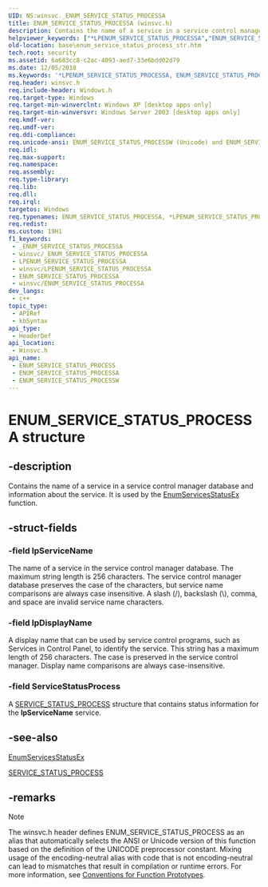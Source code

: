 ```yaml
---
UID: NS:winsvc._ENUM_SERVICE_STATUS_PROCESSA
title: ENUM_SERVICE_STATUS_PROCESSA (winsvc.h)
description: Contains the name of a service in a service control manager database and information about the service. It is used by the EnumServicesStatusEx function. (ANSI)
helpviewer_keywords: ["*LPENUM_SERVICE_STATUS_PROCESSA","ENUM_SERVICE_STATUS_PROCESS","ENUM_SERVICE_STATUS_PROCESS structure","ENUM_SERVICE_STATUS_PROCESSA","ENUM_SERVICE_STATUS_PROCESSW","LPENUM_SERVICE_STATUS_PROCESS","LPENUM_SERVICE_STATUS_PROCESS structure pointer","_win32_enum_service_status_process_str","base.enum_service_status_process_str","winsvc/ENUM_SERVICE_STATUS_PROCESS","winsvc/ENUM_SERVICE_STATUS_PROCESSA","winsvc/ENUM_SERVICE_STATUS_PROCESSW","winsvc/LPENUM_SERVICE_STATUS_PROCESS"]
old-location: base\enum_service_status_process_str.htm
tech.root: security
ms.assetid: 6a683cc8-c2ac-4093-aed7-33e6bdd02d79
ms.date: 12/05/2018
ms.keywords: '*LPENUM_SERVICE_STATUS_PROCESSA, ENUM_SERVICE_STATUS_PROCESS, ENUM_SERVICE_STATUS_PROCESS structure, ENUM_SERVICE_STATUS_PROCESSA, ENUM_SERVICE_STATUS_PROCESSW, LPENUM_SERVICE_STATUS_PROCESS, LPENUM_SERVICE_STATUS_PROCESS structure pointer, _win32_enum_service_status_process_str, base.enum_service_status_process_str, winsvc/ENUM_SERVICE_STATUS_PROCESS, winsvc/ENUM_SERVICE_STATUS_PROCESSA, winsvc/ENUM_SERVICE_STATUS_PROCESSW, winsvc/LPENUM_SERVICE_STATUS_PROCESS'
req.header: winsvc.h
req.include-header: Windows.h
req.target-type: Windows
req.target-min-winverclnt: Windows XP [desktop apps only]
req.target-min-winversvr: Windows Server 2003 [desktop apps only]
req.kmdf-ver: 
req.umdf-ver: 
req.ddi-compliance: 
req.unicode-ansi: ENUM_SERVICE_STATUS_PROCESSW (Unicode) and ENUM_SERVICE_STATUS_PROCESSA (ANSI)
req.idl: 
req.max-support: 
req.namespace: 
req.assembly: 
req.type-library: 
req.lib: 
req.dll: 
req.irql: 
targetos: Windows
req.typenames: ENUM_SERVICE_STATUS_PROCESSA, *LPENUM_SERVICE_STATUS_PROCESSA
req.redist: 
ms.custom: 19H1
f1_keywords:
 - _ENUM_SERVICE_STATUS_PROCESSA
 - winsvc/_ENUM_SERVICE_STATUS_PROCESSA
 - LPENUM_SERVICE_STATUS_PROCESSA
 - winsvc/LPENUM_SERVICE_STATUS_PROCESSA
 - ENUM_SERVICE_STATUS_PROCESSA
 - winsvc/ENUM_SERVICE_STATUS_PROCESSA
dev_langs:
 - c++
topic_type:
 - APIRef
 - kbSyntax
api_type:
 - HeaderDef
api_location:
 - Winsvc.h
api_name:
 - ENUM_SERVICE_STATUS_PROCESS
 - ENUM_SERVICE_STATUS_PROCESSA
 - ENUM_SERVICE_STATUS_PROCESSW
---
```


# ENUM_SERVICE_STATUS_PROCESSA structure


## -description

Contains the name of a service in a service control manager database and information about the service. It is used by the 
<a href="/windows/desktop/api/winsvc/nf-winsvc-enumservicesstatusexa">EnumServicesStatusEx</a> function.

## -struct-fields

### -field lpServiceName

The name of a service in the service control manager database. The maximum string length is 256 characters. The service control manager database preserves the case of the characters, but service name comparisons are always case insensitive. A slash (/), backslash (\\), comma, and space are invalid service name characters.

### -field lpDisplayName

A display name that can be used by service control programs, such as Services in Control Panel, to identify the service. This string has a maximum length of 256 characters. The case is preserved in the service control manager. Display name comparisons are always case-insensitive.

### -field ServiceStatusProcess

A 
<a href="/windows/desktop/api/winsvc/ns-winsvc-service_status_process">SERVICE_STATUS_PROCESS</a> structure that contains status information for the <b>lpServiceName</b> service.

## -see-also

<a href="/windows/desktop/api/winsvc/nf-winsvc-enumservicesstatusexa">EnumServicesStatusEx</a>



<a href="/windows/desktop/api/winsvc/ns-winsvc-service_status_process">SERVICE_STATUS_PROCESS</a>

## -remarks

> [!NOTE]
> The winsvc.h header defines ENUM_SERVICE_STATUS_PROCESS as an alias that automatically selects the ANSI or Unicode version of this function based on the definition of the UNICODE preprocessor constant. Mixing usage of the encoding-neutral alias with code that is not encoding-neutral can lead to mismatches that result in compilation or runtime errors. For more information, see [Conventions for Function Prototypes](/windows/win32/intl/conventions-for-function-prototypes).

